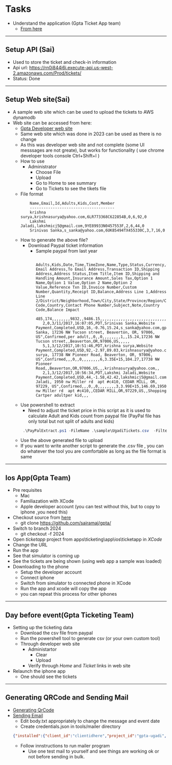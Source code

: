 # Tasks
  * Understand the application (Gpta Ticket App team)
    * [From here](https://github.com/sairamaj/gpta/blob/2024/apps/ticketing/README.MD)

___

## Setup API (Sai)
* Used to store the ticket and check-in information
* Api url: https://rn0j844i6i.execute-api.us-west-2.amazonaws.com/Prod/tickets/
* Status: Done

___

## Setup Web site(Sai)
* A sample web site which can be used to upload the tickets to AWS dynamodb
* Web site can be accessed from here:
  * [Gpta Developer web site](https://gpta2023.azurewebsites.net/)
  * Same web site which was done in 2023 can be used as there is no change
  * As this was developer web site and not complete (some UI messsages are not greate), but works for functionality ( use chrome developer tools console Ctrl+Shift+I )
  * How to use
    * Administrator
      * Choose File
      * Upload
      * Go to Home to see summary
      * Go to Tickets to see the tikets file
  * File format
    ```csv
        Name,Email,Id,Adults,Kids,Cost,Member
        -------------------------------------
        krishna surya,krishnasurya@yahoo.com,6LR773368C622854B,0,6,92,0
        Lakshmi Jaladi,lakshmicj5@gmail.com,9YE89933N0457553F,2,6,44,0
        Srinivas Sanka,s_sanka@yahoo.com,6UK85494TX455330C,3,7,16,0
    ```
   * How to generate the above file?
     * Download Paypal ticket information
       * Sample paypal from last year
         ```csv
            Adults,Kids,Date,Time,TimeZone,Name,Type,Status,Currency,Gross,Fee,Net,From Email Address,To Email Address,Transaction ID,Shipping Address,Address Status,Item Title,Item ID,Shipping and Handling Amount,Insurance Amount,Sales Tax,Option 1 Name,Option 1 Value,Option 2 Name,Option 2 Value,Reference Txn ID,Invoice Number,Custom Number,Quantity,Receipt ID,Balance,Address Line 1,Address Line 2/District/Neighborhood,Town/City,State/Province/Region/County/Territory/Prefecture/Republic,Zip/Postal Code,Country,Contact Phone Number,Subject,Note,Country Code,Balance Impact
            485,174,,,,,,,,9832,,9486.15,,,,,,,,,,,,,,,,,,,,,,,,,,,,,,,
            2,0,3/11/2017,16:07:05,PDT,Srinivas Sanka,Website Payment,Completed,USD,16,-0.76,15.24,s_sanka@yahoo.com,gpta@gpta.info,6UK85494TX455330C,"Srinivas, Sanka, 17236 NW Tucson street, Beaverton, OR, 97006, US",Confirmed,per adult,,0,,0,,,,,,,,1,,15.24,17236 NW Tucson street,,Beaverton,OR,97006,US,,,,,
            5,1,3/12/2017,10:51:46,PDT,krishna surya,Website Payment,Completed,USD,92,-2.97,89.03,krishnasurya@yahoo.com,gpta@gpta.info,6LR773368C622854B,"krishna, surya, 17738 NW Pioneer Road, Beaverton, OR, 97006, US",Confirmed,,,0,,0,,,,,,,,6,3.35E+15,104.27,17738 NW Pioneer Road,,Beaverton,OR,97006,US,,,krishnasurya@yahoo.com,,
            2,1,3/12/2017,10:56:34,PDT,Lakshmi Jaladi,Website Payment,Completed,USD,44,-1.58,42.42,lakshmicj5@gmail.com,gpta@gpta.info,9YE89933N0457553F,"Lakshmi, Jaladi, 1950 nw Miller rd  apt #c410, CEDAR MILL, OR, 97229, US",Confirmed,,,0,,0,,,,,,,,3,3.99E+15,146.69,1950 nw Miller rd  apt #c410,,CEDAR MILL,OR,97229,US,,Shopping Cartper adultper kid,,,
         ```
    * Use powershell to extract
      * Need to adjust the ticket price in this script as it is used to calculate Adult and Kids count from paypal file (PayPal file has only total but not split of adults and kids)
       ```powershell
        .\PayPalExtract.ps1 -FileName .\sample\UgadiTickets.csv  -FilterAfterDate 02/02/2022 | out-file c:\temp\sample.txt
       ```
    * Use the above generated file to upload
    * If you want to write another script to generate the .csv file , you can do whatever the tool you are comfortable as long as the file format is same
___      
  
## Ios App(Gpta Team)    
* Pre requisites
  * Mac
  * Familiazation with XCode
  * Apple developer account (you can test without this, but to copy to iphone ,you need this)
* Checkout source from [here](https://github.com/sairamaj/gpta/)
  * git clone https://github.com/sairamaj/gpta/
* Switch to branch 2024
  * git checkout -f 2024
* Open _ticketapp_ project from  apps\ticketing\app\ios\ticketapp in _XCode_
* Change the URL
* Run the app
* See that simulator is coming up
* See the tickets are being shown (using web app a sample was loaded)
* Downloading to the phone
  * Setup the developer account
  * Connect iphone
  * Switch from simulator to connected phone in XCode 
  * Run the app and xcode will copy the app
  * you can repeat this process for other iphones

_____

## Day before event(Gpta Ticketing Team)
* Setting up the ticketing data
  * Download the csv file from paypal
  * Run the powershell tool to generate csv (or your own custom tool)
  * Through developer web site
    * Administartor
      * Clear
      * Upload
    * Verify through _Home_ and _Ticket_ links in web site
* Relaunch the iphone app
  * One should see the tickets

_____

## Generating QRCode and Sending Mail
* [Generating QrCode](https://github.com/sairamaj/gpta/tree/2024/apps/ticketing/tools#qrcode)
* [Sending Email](https://github.com/sairamaj/gpta/tree/2024/apps/ticketing/tools#mailer)
  * Edit body.txt appropriately to change the message and event date
  * Create credentials.json in tools/mailer directory
  ```json
  {"installed":{"client_id":"clientidhere","project_id":"gpta-ugadi","auth_uri":"https://accounts.google.com/o/oauth2/auth","token_uri":"https://oauth2.googleapis.com/token","auth_provider_x509_cert_url":"https://www.googleapis.com/oauth2/v1/certs","client_secret":"clientsecrethere","redirect_uris":["http://localhost"]}}
  ```
  * Follow innstructions to run mailer program
    * Use one test mail to yourself and see things are working ok or not before sending in bulk.
    




